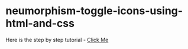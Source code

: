 # neumorphism-toggle-icons-using-html-and-css
Here is the step by step tutorial - [Click Me](https://www.bodhtutorials.com/neumorphism-toggle-icons-using-html-and-css/)

